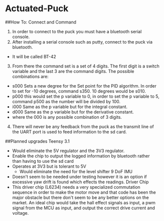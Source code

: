 # Actuated-Puck

##How To:
Connect and Command
 1. In order to connect to the puck you must have a bluetooth serial console.
 2. After installing a serial console such as putty, connect to the puck via bluetooth.
   * It will be called BT-42
 3. From there the command set is a set of 4 digits. The first digit is a switch variable and the last 3 are the command digits. The possible combinations are:
   * s000
Sets a new degree for the Set point for the PID algorithm.
In order to set for -10 degrees, command s350.
10 degrees would be s010.
   * p000
this would set the p variable to 0, in order to set the p variable to 5, command p500 as the number will be divided by 100.
  * i000
Same as the p variable but for the integral constant.
  * d000
Same as the p variable but for the derivative constant.
  * where the 000 is any possible combination of 3 digits.
 4. There will never be any feedback from the puck as the transmit line of the UART port is used to feed information to the sd card.

##Planned upgrades
Teensy 3.1
  * Would eliminate the 5V regulator and the 3V3 regulator.
  * Enable the chip to output the logged information by bluetooth rather than having to use the sd card
  * Operates at 3V3 but is tolerant to 5V
    * Would eliminate the need for the level shifter
9 DoF IMU
  * Doesn't seem to be needed under testing however it is an option if excessive yaw drift is found which effects the readings.
Driver Chip
  * This driver chip (L6234) needs a very specialized commutation sequence in order to make the motor move and that code has been the major obstacle but there don't seem to be any better options on the market. An ideal chip would take the hall effect signals as input, a pwm signal from the MCU as input, and output the correct drive current and voltage.
